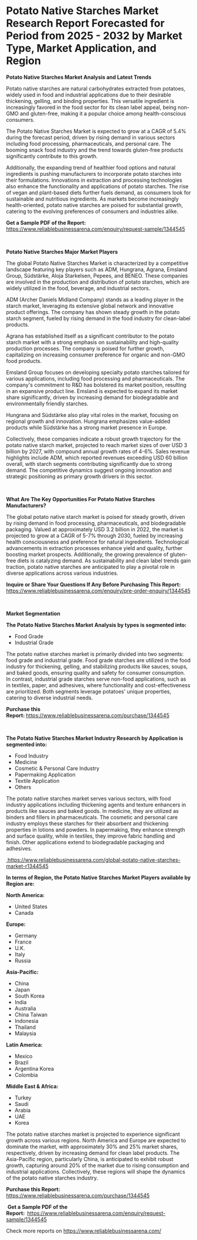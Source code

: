 <p><h1>Potato Native Starches Market Research Report Forecasted for Period from 2025 -  2032 by Market Type, Market Application, and Region</h1></p><p><strong>Potato Native Starches Market Analysis and Latest Trends</strong></p>
<p><p>Potato native starches are natural carbohydrates extracted from potatoes, widely used in food and industrial applications due to their desirable thickening, gelling, and binding properties. This versatile ingredient is increasingly favored in the food sector for its clean label appeal, being non-GMO and gluten-free, making it a popular choice among health-conscious consumers. </p><p>The Potato Native Starches Market is expected to grow at a CAGR of 5.4% during the forecast period, driven by rising demand in various sectors including food processing, pharmaceuticals, and personal care. The booming snack food industry and the trend towards gluten-free products significantly contribute to this growth. </p><p>Additionally, the expanding trend of healthier food options and natural ingredients is pushing manufacturers to incorporate potato starches into their formulations. Innovations in extraction and processing technologies also enhance the functionality and applications of potato starches. The rise of vegan and plant-based diets further fuels demand, as consumers look for sustainable and nutritious ingredients. As markets become increasingly health-oriented, potato native starches are poised for substantial growth, catering to the evolving preferences of consumers and industries alike.</p></p>
<p><strong>Get a Sample PDF of the Report:&nbsp;</strong> <a href="https://www.reliablebusinessarena.com/enquiry/request-sample/1344545?utm_campaign=3042&utm_medium=2&utm_source=Github&utm_content=ia&utm_term=24032025&utm_id=potato-native-starches">https://www.reliablebusinessarena.com/enquiry/request-sample/1344545</a></p>
<p>&nbsp;</p>
<p><strong>Potato Native Starches Major Market Players</strong></p>
<p><p>The global Potato Native Starches Market is characterized by a competitive landscape featuring key players such as ADM, Hungrana, Agrana, Emsland Group, Südstärke, Aloja Starkelsen, Pepees, and BENEO. These companies are involved in the production and distribution of potato starches, which are widely utilized in the food, beverage, and industrial sectors.</p><p>ADM (Archer Daniels Midland Company) stands as a leading player in the starch market, leveraging its extensive global network and innovative product offerings. The company has shown steady growth in the potato starch segment, fueled by rising demand in the food industry for clean-label products. </p><p>Agrana has established itself as a significant contributor to the potato starch market with a strong emphasis on sustainability and high-quality production processes. The company is poised for further growth, capitalizing on increasing consumer preference for organic and non-GMO food products.</p><p>Emsland Group focuses on developing specialty potato starches tailored for various applications, including food processing and pharmaceuticals. The company's commitment to R&D has bolstered its market position, resulting in an expansive product line. Emsland is expected to expand its market share significantly, driven by increasing demand for biodegradable and environmentally friendly starches.</p><p>Hungrana and Südstärke also play vital roles in the market, focusing on regional growth and innovation. Hungrana emphasizes value-added products while Südstärke has a strong market presence in Europe.</p><p>Collectively, these companies indicate a robust growth trajectory for the potato native starch market, projected to reach market sizes of over USD 3 billion by 2027, with compound annual growth rates of 4-6%. Sales revenue highlights include ADM, which reported revenues exceeding USD 60 billion overall, with starch segments contributing significantly due to strong demand. The competitive dynamics suggest ongoing innovation and strategic positioning as primary growth drivers in this sector.</p></p>
<p>&nbsp;</p>
<p><strong>What Are The Key Opportunities For Potato Native Starches Manufacturers?</strong></p>
<p><p>The global potato native starch market is poised for steady growth, driven by rising demand in food processing, pharmaceuticals, and biodegradable packaging. Valued at approximately USD 3.2 billion in 2022, the market is projected to grow at a CAGR of 5-7% through 2030, fueled by increasing health consciousness and preference for natural ingredients. Technological advancements in extraction processes enhance yield and quality, further boosting market prospects. Additionally, the growing prevalence of gluten-free diets is catalyzing demand. As sustainability and clean label trends gain traction, potato native starches are anticipated to play a pivotal role in diverse applications across various industries.</p></p>
<p><strong>Inquire or Share Your Questions If Any Before Purchasing This Report:</strong> <a href="https://www.reliablebusinessarena.com/enquiry/pre-order-enquiry/1344545?utm_campaign=3042&utm_medium=2&utm_source=Github&utm_content=ia&utm_term=24032025&utm_id=potato-native-starches">https://www.reliablebusinessarena.com/enquiry/pre-order-enquiry/1344545</a></p>
<p>&nbsp;</p>
<p><strong>Market Segmentation</strong></p>
<p><strong>The Potato Native Starches Market Analysis by types is segmented into:</strong></p>
<p><ul><li>Food Grade</li><li>Industrial Grade</li></ul></p>
<p><p>The potato native starches market is primarily divided into two segments: food grade and industrial grade. Food grade starches are utilized in the food industry for thickening, gelling, and stabilizing products like sauces, soups, and baked goods, ensuring quality and safety for consumer consumption. In contrast, industrial grade starches serve non-food applications, such as in textiles, paper, and adhesives, where functionality and cost-effectiveness are prioritized. Both segments leverage potatoes' unique properties, catering to diverse industrial needs.</p></p>
<p><strong>Purchase this Report:&nbsp;</strong><a href="https://www.reliablebusinessarena.com/purchase/1344545?utm_campaign=3042&utm_medium=2&utm_source=Github&utm_content=ia&utm_term=24032025&utm_id=potato-native-starches">https://www.reliablebusinessarena.com/purchase/1344545</a></p>
<p>&nbsp;</p>
<p><strong>The Potato Native Starches Market Industry Research by Application is segmented into:</strong></p>
<p><ul><li>Food Industry</li><li>Medicine</li><li>Cosmetic & Personal Care Industry</li><li>Papermaking Application</li><li>Textile Application</li><li>Others</li></ul></p>
<p><p>The potato native starches market serves various sectors, with food industry applications including thickening agents and texture enhancers in products like sauces and baked goods. In medicine, they are utilized as binders and fillers in pharmaceuticals. The cosmetic and personal care industry employs these starches for their absorbent and thickening properties in lotions and powders. In papermaking, they enhance strength and surface quality, while in textiles, they improve fabric handling and finish. Other applications extend to biodegradable packaging and adhesives.</p></p>
<p><a href="https://www.reliablebusinessarena.com/global-potato-native-starches-market-r1344545?utm_campaign=3042&utm_medium=2&utm_source=Github&utm_content=ia&utm_term=24032025&utm_id=potato-native-starches">&nbsp;https://www.reliablebusinessarena.com/global-potato-native-starches-market-r1344545</a></p>
<p><strong>In terms of Region, the Potato Native Starches Market Players available by Region are:</strong></p>
<p>
    <p> <strong> North America: </strong>
        <ul>
            <li>United States</li>
            <li>Canada</li>
        </ul>
        </p> 
    <p> <strong> Europe: </strong>
        <ul>
            <li>Germany</li>
            <li>France</li>
            <li>U.K.</li>
            <li>Italy</li>
            <li>Russia</li>
        </ul>
        </p> 
    <p> <strong> Asia-Pacific: </strong>
        <ul>
            <li>China</li>
            <li>Japan</li>
            <li>South Korea</li>
            <li>India</li>
            <li>Australia</li>
            <li>China Taiwan</li>
            <li>Indonesia</li>
            <li>Thailand</li>
            <li>Malaysia</li>
        </ul>
        </p> 
    <p> <strong> Latin America: </strong>
        <ul>
            <li>Mexico</li>
            <li>Brazil</li>
            <li>Argentina Korea</li>
            <li>Colombia</li>
        </ul>
        </p> 
    <p> <strong> Middle East & Africa: </strong>
        <ul>
            <li>Turkey</li>
            <li>Saudi</li>
            <li>Arabia</li>
            <li>UAE</li>
            <li>Korea</li>
        </ul>
    </p>
    </p>
<p><p>The potato native starches market is projected to experience significant growth across various regions. North America and Europe are expected to dominate the market, with approximately 30% and 25% market shares, respectively, driven by increasing demand for clean label products. The Asia-Pacific region, particularly China, is anticipated to exhibit robust growth, capturing around 20% of the market due to rising consumption and industrial applications. Collectively, these regions will shape the dynamics of the potato native starches industry.</p></p>
<p><strong>Purchase this Report: </strong><a href="https://www.reliablebusinessarena.com/purchase/1344545?utm_campaign=3042&utm_medium=2&utm_source=Github&utm_content=ia&utm_term=24032025&utm_id=potato-native-starches">https://www.reliablebusinessarena.com/purchase/1344545</a></p>
<p>&nbsp;<strong>Get a Sample PDF of the Report:&nbsp;&nbsp;</strong><a href="https://www.reliablebusinessarena.com/enquiry/request-sample/1344545?utm_campaign=3042&utm_medium=2&utm_source=Github&utm_content=ia&utm_term=24032025&utm_id=potato-native-starches">https://www.reliablebusinessarena.com/enquiry/request-sample/1344545</a></p>
<p><strong></strong></p>
<p>Check more reports on <a href="https://www.reliablebusinessarena.com/?utm_campaign=3042&utm_medium=2&utm_source=Github&utm_content=ia&utm_term=24032025&utm_id=potato-native-starches">https://www.reliablebusinessarena.com/</a></p>
